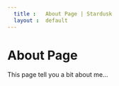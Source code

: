 ```yaml
---
  title :   About Page | Stardusk
  layout :  default
---
```


# About Page
This page tell you a bit about me...